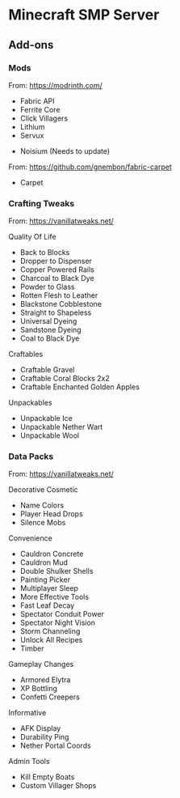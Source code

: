 # Minecraft SMP Server

## Add-ons

### Mods
From: https://modrinth.com/

- Fabric API
- Ferrite Core
- Click Villagers
- Lithium
- Servux

<!-- Mods not present because they're not updated to 1.21.8 -->
- Noisium (Needs to update)

From: https://github.com/gnembon/fabric-carpet
- Carpet

### Crafting Tweaks
From: https://vanillatweaks.net/

Quality Of Life
- Back to Blocks
- Dropper to Dispenser
- Copper Powered Rails
- Charcoal to Black Dye
- Powder to Glass
- Rotten Flesh to Leather
- Blackstone Cobblestone
- Straight to Shapeless
- Universal Dyeing
- Sandstone Dyeing
- Coal to Black Dye

Craftables
- Craftable Gravel
- Craftable Coral Blocks 2x2
- Craftable Enchanted Golden Apples

Unpackables
- Unpackable Ice
- Unpackable Nether Wart
- Unpackable Wool


### Data Packs
From: https://vanillatweaks.net/

Decorative Cosmetic
- Name Colors
- Player Head Drops
- Silence Mobs

Convenience
- Cauldron Concrete
- Cauldron Mud
- Double Shulker Shells
- Painting Picker
- Multiplayer Sleep
- More Effective Tools
- Fast Leaf Decay
- Spectator Conduit Power
- Spectator Night Vision
- Storm Channeling
- Unlock All Recipes
- Timber

Gameplay Changes
- Armored Elytra
- XP Bottling
- Confetti Creepers

Informative
- AFK Display
- Durability Ping
- Nether Portal Coords

Admin Tools
- Kill Empty Boats
- Custom Villager Shops
